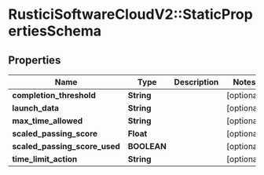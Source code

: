 # RusticiSoftwareCloudV2::StaticPropertiesSchema

## Properties
Name | Type | Description | Notes
------------ | ------------- | ------------- | -------------
**completion_threshold** | **String** |  | [optional] 
**launch_data** | **String** |  | [optional] 
**max_time_allowed** | **String** |  | [optional] 
**scaled_passing_score** | **Float** |  | [optional] 
**scaled_passing_score_used** | **BOOLEAN** |  | [optional] 
**time_limit_action** | **String** |  | [optional] 


